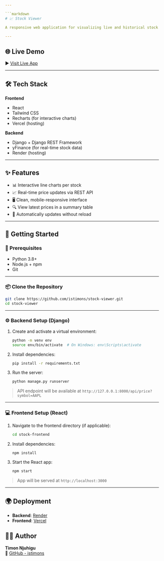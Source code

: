 ```yaml
---

```markdown
# 📈 Stock Viewer

A responsive web application for visualizing live and historical stock prices from major global companies like Apple, Microsoft, Tesla, and more.

---
```


## 🌐 Live Demo

▶️ [Visit Live App](https://stock-view-api.vercel.app)

---

## 🛠️ Tech Stack

**Frontend**
- React
- Tailwind CSS
- Recharts (for interactive charts)
- Vercel (hosting)

**Backend**
- Django + Django REST Framework
- yFinance (for real-time stock data)
- Render (hosting)

---

## ✨ Features

- 📊 Interactive line charts per stock
- 📈 Real-time price updates via REST API
- 🖥️ Clean, mobile-responsive interface
- 🔍 View latest prices in a summary table
- 🔄 Automatically updates without reload

---

## 🚀 Getting Started

### 🧩 Prerequisites

- Python 3.8+
- Node.js + npm
- Git

---

### 📦 Clone the Repository

```bash
git clone https://github.com/istimons/stock-viewer.git
cd stock-viewer
```

---

### ⚙️ Backend Setup (Django)

1. Create and activate a virtual environment:

   ```bash
   python -m venv env
   source env/bin/activate  # On Windows: env\Scripts\activate
   ```

2. Install dependencies:

   ```bash
   pip install -r requirements.txt
   ```

3. Run the server:

   ```bash
   python manage.py runserver
   ```

> API endpoint will be available at `http://127.0.0.1:8000/api/price?symbol=AAPL`

---

### 💻 Frontend Setup (React)

1. Navigate to the frontend directory (if applicable):

   ```bash
   cd stock-frontend
   ```

2. Install dependencies:

   ```bash
   npm install
   ```

3. Start the React app:

   ```bash
   npm start
   ```

> App will be served at `http://localhost:3000`

---

## 🌍 Deployment

- **Backend**: [Render](https://render.com)
- **Frontend**: [Vercel](https://vercel.com)


## 🙋‍♂️ Author

**Timon Njuhigu**  
🔗 [GitHub - istimons](https://github.com/istimons)


